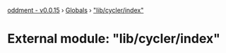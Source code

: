 [oddment - v0.0.15](../README.md) › [Globals](../globals.md) › ["lib/cycler/index"](_lib_cycler_index_.md)

# External module: "lib/cycler/index"



